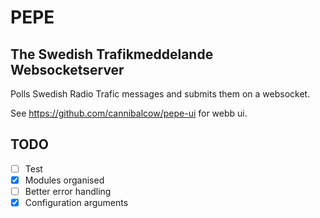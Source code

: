 # PEPE 
## The Swedish Trafikmeddelande Websocketserver

Polls Swedish Radio Trafic messages and submits them on a websocket. 

See https://github.com/cannibalcow/pepe-ui for webb ui. 


## TODO

- [ ] Test
- [x] Modules organised
- [ ] Better error handling
- [x] Configuration arguments
